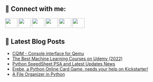 ## 🔎 Connect with me:
[<img height="32" width="40" src="https://cdn.jsdelivr.net/npm/simple-icons@v5/icons/telegram.svg" />](https://t.me/bullbesh)
[<img height="32" width="40" src="https://cdn.jsdelivr.net/npm/simple-icons@v5/icons/vk.svg" />](https://vk.com/bullbesh)
[<img height="32" width="40" src="https://cdn.jsdelivr.net/npm/simple-icons@v5/icons/twitter.svg" />](https://twitter.com/bullbesh1)
[<img height="32" width="40" src="https://cdn.jsdelivr.net/npm/simple-icons@v5/icons/instagram.svg" />](https://www.instagram.com/bullbesh)
[<img height="32" width="40" src="https://cdn.jsdelivr.net/npm/simple-icons@v5/icons/reddit.svg" />](https://www.reddit.com/user/bullbesh)
[<img height="32" width="40" src="https://cdn.jsdelivr.net/npm/simple-icons@v5/icons/youtube.svg" />](https://www.youtube.com/channel/UCtfjRs6uzgq5mfm8S06WTcg)

## 📕 Latest Blog Posts
<!-- BLOG-POST-LIST:START -->
- [CQIM - Console interface for Qemu](https://www.reddit.com/r/Python/comments/vamo57/cqim_console_interface_for_qemu/)
- [The Best Machine Learning Courses on Udemy &lpar;2022&rpar;](https://www.reddit.com/r/Python/comments/vam1ef/the_best_machine_learning_courses_on_udemy_2022/)
- [Python SpeedSheet PSA and Latest Updates News](https://www.reddit.com/r/Python/comments/valmls/python_speedsheet_psa_and_latest_updates_news/)
- [Erebe, a Python Online Card Game, needs your help on Kickstarter!](https://www.reddit.com/r/Python/comments/valdrx/erebe_a_python_online_card_game_needs_your_help/)
- [A File Organizer in Python](https://www.reddit.com/r/Python/comments/val8u8/a_file_organizer_in_python/)
<!-- BLOG-POST-LIST:END -->

